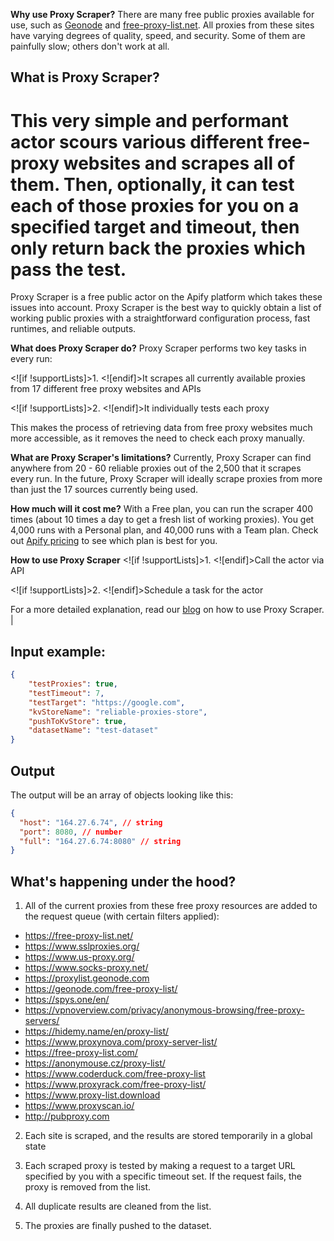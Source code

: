 **Why use Proxy Scraper?**
There are many free public proxies available for use, such as [Geonode](https://geonode.com/free-proxy-list/) and [free-proxy-list.net](https://free-proxy-list.net/). All proxies from these sites have varying degrees of quality, speed, and security. Some of them are painfully slow; others don't work at all.


## What is Proxy Scraper?

This very simple and performant actor scours various different free-proxy websites and scrapes all of them. Then, optionally, it can test each of those proxies for you on a specified target and timeout, then only return back the proxies which pass the test.
=======
Proxy Scraper is a free public actor on the Apify platform which takes these issues into account. Proxy Scraper is the best way to quickly obtain a list of working public proxies with a straightforward configuration process, fast runtimes, and reliable outputs.


**What does Proxy Scraper do?**
Proxy Scraper performs two key tasks in every run:

<![if !supportLists]>1. <![endif]>It scrapes all currently available proxies from 17 different free proxy websites and APIs

<![if !supportLists]>2. <![endif]>It individually tests each proxy

This makes the process of retrieving data from free proxy websites much more accessible, as it removes the need to check each proxy manually.

**What are Proxy Scraper's limitations?**
Currently, Proxy Scraper can find anywhere from 20 - 60 reliable proxies out of the 2,500 that it scrapes every run. In the future, Proxy Scraper will ideally scrape proxies from more than just the 17 sources currently being used.

**How much will it cost me?**
With a Free plan, you can run the scraper 400 times (about 10 times a day to get a fresh list of working proxies). You get 4,000 runs with a Personal plan, and 40,000 runs with a Team plan. Check out [Apify pricing](https://apify.com/pricing) to see which plan is best for you.

**How to use Proxy Scraper**
<![if !supportLists]>1. <![endif]>Call the actor via API

<![if !supportLists]>2. <![endif]>Schedule a task for the actor

For a more detailed explanation, read our [blog](https://blog.apify.com/automatically-scrape-free-proxy-lists-to-check-for-working-proxies/) on how to use Proxy Scraper.                                                                                                               |
## Input example:

```JSON
{
    "testProxies": true,
    "testTimeout": 7,
    "testTarget": "https://google.com",
    "kvStoreName": "reliable-proxies-store",
    "pushToKvStore": true,
    "datasetName": "test-dataset"
}
```

## Output

The output will be an array of objects looking like this:

```JSON
{
  "host": "164.27.6.74", // string
  "port": 8080, // number
  "full": "164.27.6.74:8080" // string
}
```

## What's happening under the hood?

1. All of the current proxies from these free proxy resources are added to the request queue (with certain filters applied):

-   https://free-proxy-list.net/
-   https://www.sslproxies.org/
-   https://www.us-proxy.org/
-   https://www.socks-proxy.net/
-   https://proxylist.geonode.com
-   https://geonode.com/free-proxy-list/
-   https://spys.one/en/
-   https://vpnoverview.com/privacy/anonymous-browsing/free-proxy-servers/
-   https://hidemy.name/en/proxy-list/
-   https://www.proxynova.com/proxy-server-list/
-   https://free-proxy-list.com/
-   https://anonymouse.cz/proxy-list/
-   https://www.coderduck.com/free-proxy-list
-   https://www.proxyrack.com/free-proxy-list/
-   https://www.proxy-list.download
-   https://www.proxyscan.io/
-   http://pubproxy.com

2. Each site is scraped, and the results are stored temporarily in a global state

3. Each scraped proxy is tested by making a request to a target URL specified by you with a specific timeout set. If the request fails, the proxy is removed from the list.

4. All duplicate results are cleaned from the list.

5. The proxies are finally pushed to the dataset.
